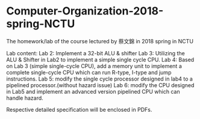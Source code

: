 # Computer-Organization-2018-spring-NCTU
The homework/lab of the course lectured by 蔡文錦 in 2018 spring in NCTU

Lab content:
Lab 2: Implement a 32-bit ALU & shifter
Lab 3: Utilizing the ALU & Shifter in Lab2 to implement a simple single cycle CPU.
Lab 4: Based on Lab 3 (simple single-cycle CPU), add a memory unit to implement a complete single-cycle CPU which can run R-type,
       I-type and jump instructions.
Lab 5: modify the single cycle processor designed in lab4 to a pipelined processor.(without hazard issue)
Lab 6: modify the CPU designed in Lab5 and implement an advanced version pipelined CPU which can handle hazard.

Respective detailed specification will be enclosed in PDFs. 
